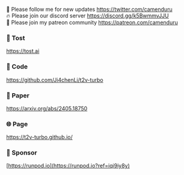 🐣 Please follow me for new updates https://twitter.com/camenduru <br />
🔥 Please join our discord server https://discord.gg/k5BwmmvJJU <br />
🥳 Please join my patreon community https://patreon.com/camenduru <br />

###  🥪 Tost
https://tost.ai

### 🧬 Code
https://github.com/Ji4chenLi/t2v-turbo

### 📄 Paper
https://arxiv.org/abs/2405.18750

### 🌐 Page
https://t2v-turbo.github.io/

### 🏢 Sponsor
[https://runpod.io](https://runpod.io?ref=iqi9iy8y)
